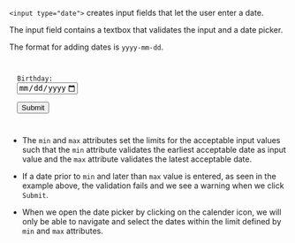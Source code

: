 `<input type="date">` creates
input fields that let the user
enter a date.

The input field contains a textbox
that validates the input and a
date picker.

The format for adding dates is `yyyy-mm-dd`.

<codeblock language="html" type="lesson">
<code>
<form>
  <label for="birth-date">Birthday:</label>
  <input id="birth-date" type="date" min="1950-01-01" max="2000-01-01"><br>
  <button>Submit</button>
</form>
</code>
</codeblock>

- The `min` and `max` attributes
set the limits for the acceptable
input values such that the `min`
attribute validates the earliest
acceptable date as input value
and the `max` attribute validates
 the latest acceptable date.

-  If a date prior to `min` and
later than `max` value is entered,
as seen in the example above,
the validation fails and we see
a warning when we click `Submit`.

- When we open the date picker
by clicking on the calender icon,
we will only be able to navigate
and select the dates within the
limit defined by `min` and
`max` attributes.
